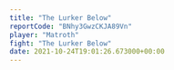 ```yaml
---
title: "The Lurker Below"
reportCode: "BNhy3GwzCKJA89Vn"
player: "Matroth"
fight: "The Lurker Below"
date: 2021-10-24T19:01:26.673000+00:00
---
```

